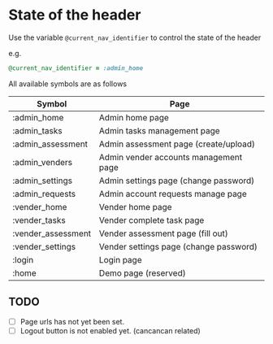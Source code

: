 # State of the header

Use the variable `@current_nav_identifier` to control the state of the header

e.g.

```ruby
@current_nav_identifier = :admin_home
```

All available symbols are as follows 

| Symbol             | Page                                   |
| ------------------ | -------------------------------------- |
| :admin_home        | Admin home page                        |
| :admin_tasks       | Admin tasks management page            |
| :admin_assessment  | Admin assessment page (create/upload)  |
| :admin_venders     | Admin vender accounts management page  |
| :admin_settings    | Admin settings page (change password)  |
| :admin_requests    | Admin account requests manage page     |
| :vender_home       | Vender home page                       |
| :vender_tasks      | Vender complete task page              |
| :vender_assessment | Vender assessment page (fill out)      |
| :vender_settings   | Vender settings page (change password) |
| :login             | Login page                             |
| :home              | Demo page (reserved)                   |

## TODO

 - [ ] Page urls has not yet been set.
 - [ ] Logout button is not enabled yet. (cancancan related)

